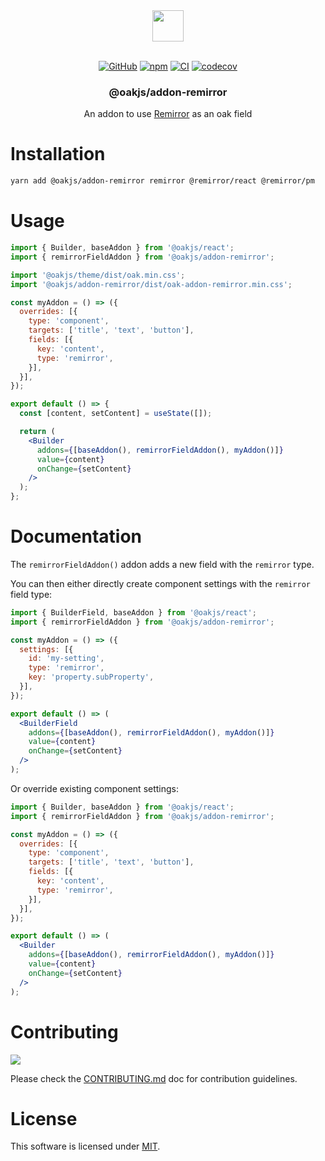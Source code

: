 <div align="center">

<picture>
  <source media="(prefers-color-scheme: dark)" srcset="https://cdn.junipero.design/images/oak-logo-light.svg" />
  <img src="https://cdn.junipero.design/images/oak-logo.svg" height="50" />
</picture>

<br />
<br />

[![GitHub](https://img.shields.io/github/license/p3ol/oak.svg)](https://github.com/p3ol/oak)
[![npm](https://img.shields.io/npm/v/@oakjs/addon-remirror.svg)](https://www.npmjs.com/package/@oakjs/addon-remirror)
[![CI](https://github.com/p3ol/oak/actions/workflows/ci.yml/badge.svg)](https://github.com/p3ol/oak/actions/workflows/ci.yml)
[![codecov](https://codecov.io/gh/p3ol/oak/branch/master/graph/badge.svg)](https://codecov.io/gh/p3ol/oak)

### @oakjs/addon-remirror
An addon to use [Remirror](https://remirror.io/) as an oak field

</div>

# Installation

```sh
yarn add @oakjs/addon-remirror remirror @remirror/react @remirror/pm
```

# Usage

```jsx
import { Builder, baseAddon } from '@oakjs/react';
import { remirrorFieldAddon } from '@oakjs/addon-remirror';

import '@oakjs/theme/dist/oak.min.css';
import '@oakjs/addon-remirror/dist/oak-addon-remirror.min.css';

const myAddon = () => ({
  overrides: [{
    type: 'component',
    targets: ['title', 'text', 'button'],
    fields: [{
      key: 'content',
      type: 'remirror',
    }],
  }],
});

export default () => {
  const [content, setContent] = useState([]);

  return (
    <Builder
      addons={[baseAddon(), remirrorFieldAddon(), myAddon()]}
      value={content}
      onChange={setContent}
    />
  );
};
```

# Documentation

The `remirrorFieldAddon()` addon adds a new field with the `remirror` type.

You can then either directly create component settings with the `remirror` field type:

```jsx
import { BuilderField, baseAddon } from '@oakjs/react';
import { remirrorFieldAddon } from '@oakjs/addon-remirror';

const myAddon = () => ({
  settings: [{
    id: 'my-setting',
    type: 'remirror',
    key: 'property.subProperty',
  }],
});

export default () => (
  <BuilderField
    addons={[baseAddon(), remirrorFieldAddon(), myAddon()]}
    value={content}
    onChange={setContent}
  />
);
```

Or override existing component settings:

```jsx
import { Builder, baseAddon } from '@oakjs/react';
import { remirrorFieldAddon } from '@oakjs/addon-remirror';

const myAddon = () => ({
  overrides: [{
    type: 'component',
    targets: ['title', 'text', 'button'],
    fields: [{
      key: 'content',
      type: 'remirror',
    }],
  }],
});

export default () => (
  <Builder
    addons={[baseAddon(), remirrorFieldAddon(), myAddon()]}
    value={content}
    onChange={setContent}
  />
);
```

# Contributing

[![](https://contrib.rocks/image?repo=p3ol/oak)](https://github.com/p3ol/oak/graphs/contributors)

Please check the [CONTRIBUTING.md](https://github.com/p3ol/oak/blob/master/CONTRIBUTING.md) doc for contribution guidelines.


# License

This software is licensed under [MIT](https://github.com/p3ol/oak/blob/master/LICENSE).
